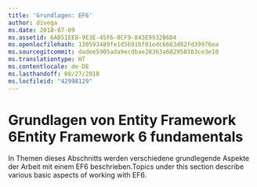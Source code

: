 ```yaml
---
title: 'Grundlagen: EF6'
author: divega
ms.date: 2018-07-09
ms.assetid: 6AB51EE8-9E3E-45F6-8CF9-843E9932B6D4
ms.openlocfilehash: 130593489fe1d5691bf01edc6663d82fd39976ea
ms.sourcegitcommit: dadee5905ada9ecdbae28363a682950383ce3e10
ms.translationtype: HT
ms.contentlocale: de-DE
ms.lasthandoff: 08/27/2018
ms.locfileid: "42998129"
---
```

# <a name="entity-framework-6-fundamentals"></a><span data-ttu-id="deee4-102">Grundlagen von Entity Framework 6</span><span class="sxs-lookup"><span data-stu-id="deee4-102">Entity Framework 6 fundamentals</span></span>
<span data-ttu-id="deee4-103">In Themen dieses Abschnitts werden verschiedene grundlegende Aspekte der Arbeit mit einem EF6 beschrieben.</span><span class="sxs-lookup"><span data-stu-id="deee4-103">Topics under this section describe various basic aspects of working with EF6.</span></span>
